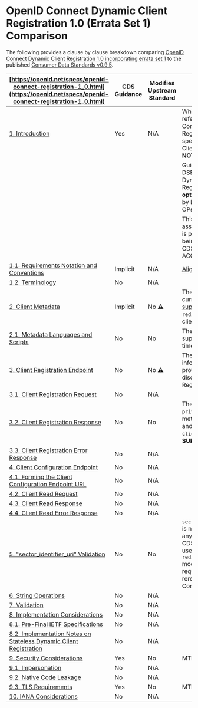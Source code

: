 # OpenID Connect Dynamic Client Registration 1.0 (Errata Set 1) Comparison

The following provides a clause by clause breakdown comparing [OpenID Connect Dynamic Client Registration 1.0 incorporating errata set 1](https://openid.net/specs/openid-connect-registration-1_0.html) to the published [Consumer Data Standards v0.9.5](https://consumerdatastandardsaustralia.github.io/standards).

| **[https://openid.net/specs/openid-connect-registration-1_0.html](https://openid.net/specs/openid-connect-registration-1_0.html)** | **CDS Guidance** | **Modifies Upstream Standard** | **Summary** |
| --- | --- | --- | --- |
| [1. Introduction](https://openid.net/specs/openid-connect-registration-1_0.html#Introduction) | Yes | N/A | While the CDS references the OpenID Connect Dynamic Registration specification, Dynamic Client Registration is **NOT SUPPORTED**. |
| | | | Guidance from the DSB has indicated that Dynamic Client Registration can be **optionally** supported by Data Holders (ie. OPs). |
| | | |  This comparison assesses whether this is possible while still being compliant to the CDS and associated ACCC Register |
| [1.1. Requirements Notation and Conventions](https://openid.net/specs/openid-connect-registration-1_0.html#rnc) | Implicit         | N/A                            | [Aligned to Standards](https://consumerdatastandardsaustralia.github.io/standards/#introduction "Aligned to Standards") |
| [1.2. Terminology](https://openid.net/specs/openid-connect-registration-1_0.html#Terminology) | No | N/A |  |
| [2. Client Metadata](https://openid.net/specs/openid-connect-registration-1_0.html#ClientMetadata) | Implicit | No :warning: | The CDR Register API currently [only supports](https://cdr-register.github.io/register/#get-accredited-data-recipients-with-metadata) a single `redirect_uri` per client. |
| [2.1. Metadata Languages and Scripts](https://openid.net/specs/openid-connect-registration-1_0.html#LanguagesAndScripts) | No | No | The CDS only supports `en-GB` at this time |
| [3. Client Registration Endpoint](https://openid.net/specs/openid-connect-registration-1_0.html#ClientRegistration) | No | No :warning: | The CDS and Register information do not provide metadata to disclose the Client Registration Endpoint |
| [3.1. Client Registration Request](https://openid.net/specs/openid-connect-registration-1_0.html#RegistrationRequest) | No | N/A |  |
| [3.2. Client Registration Response](https://openid.net/specs/openid-connect-registration-1_0.html#RegistrationResponse) | No | No | The CDS uses `private_key_jwt` auth method exclusively and therefore `client_secret` is **NOT SUPPORTED**. |
| [3.3. Client Registration Error Response](https://openid.net/specs/openid-connect-registration-1_0.html#RegistrationError) | No | N/A |  |
| [4. Client Configuration Endpoint](https://openid.net/specs/openid-connect-registration-1_0.html#ClientConfigurationEndpoint) | No | N/A |  |
| [4.1. Forming the Client Configuration Endpoint URL](https://openid.net/specs/openid-connect-registration-1_0.html#AccessURL) | No | N/A |  |
| [4.2. Client Read Request](https://openid.net/specs/openid-connect-registration-1_0.html#ReadRequest) | No | N/A |  |
| [4.3. Client Read Response](https://openid.net/specs/openid-connect-registration-1_0.html#ReadResponse) | No | N/A |  |
| [4.4. Client Read Error Response](https://openid.net/specs/openid-connect-registration-1_0.html#ReadError) | No | N/A |  |
| [5. "sector\_identifier\_uri" Validation](https://openid.net/specs/openid-connect-registration-1_0.html#SectorIdentifierValidation) | No | No | `sector_identifier_uri` is not currently used anywhere within the CDS but may be useful to allow for `redirect_uri` modifications without requiring reregistration of CDR Consumers |
| [6. String Operations](https://openid.net/specs/openid-connect-registration-1_0.html#StringOps) | No | N/A |  |
| [7. Validation](https://openid.net/specs/openid-connect-registration-1_0.html#Validation) | No | N/A |  |
| [8. Implementation Considerations](https://openid.net/specs/openid-connect-registration-1_0.html#ImplementationConsiderations) | No | N/A |  |
| [8.1. Pre-Final IETF Specifications](https://openid.net/specs/openid-connect-registration-1_0.html#PreFinalIETFSpecs) | No | N/A |  |
| [8.2. Implementation Notes on Stateless Dynamic Client Registration](https://openid.net/specs/openid-connect-registration-1_0.html#StatelessRegistration) | No | N/A |  |
| [9. Security Considerations](https://openid.net/specs/openid-connect-registration-1_0.html#Security) | Yes | No | MTLS is in use |
| [9.1. Impersonation](https://openid.net/specs/openid-connect-registration-1_0.html#Impersonation) | No | N/A |  |
| [9.2. Native Code Leakage](https://openid.net/specs/openid-connect-registration-1_0.html#NativeCodeLeakage) | No | N/A |  |
| [9.3. TLS Requirements](https://openid.net/specs/openid-connect-registration-1_0.html#TLSRequirements) | Yes | No | MTLS is in use |
| [10. IANA Considerations](https://openid.net/specs/openid-connect-registration-1_0.html#IANA) | No | N/A |  |